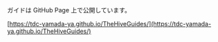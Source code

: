 ガイドは GitHub Page 上で公開しています。

[https://tdc-yamada-ya.github.io/TheHiveGuides/](https://tdc-yamada-ya.github.io/TheHiveGuides/)
